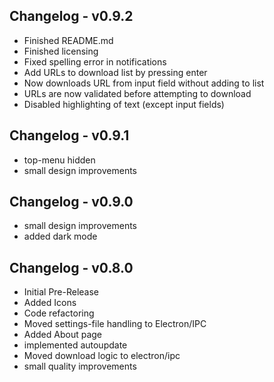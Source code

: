 ## Changelog - v0.9.2

- Finished README.md
- Finished licensing
- Fixed spelling error in notifications
- Add URLs to download list by pressing enter
- Now downloads URL from input field without adding to list
- URLs are now validated before attempting to download
- Disabled highlighting of text (except input fields)

## Changelog - v0.9.1

- top-menu hidden
- small design improvements


## Changelog - v0.9.0

- small design improvements
- added dark mode


## Changelog - v0.8.0

- Initial Pre-Release
- Added Icons
- Code refactoring
- Moved settings-file handling to Electron/IPC
- Added About page
- implemented autoupdate
- Moved download logic to electron/ipc
- small quality improvements